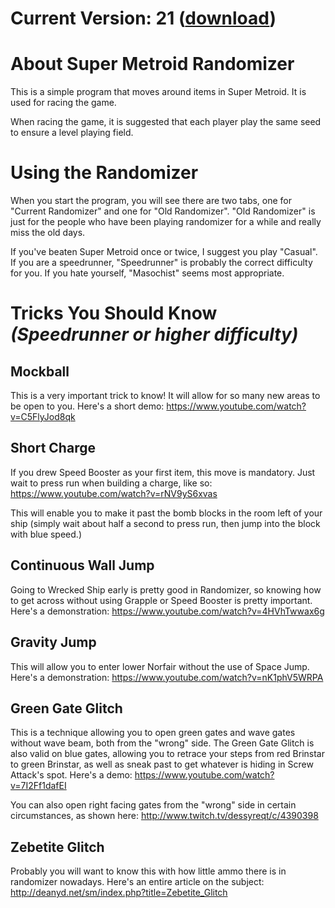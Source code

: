 # Current Version: 21 ([download](https://github.com/Dessyreqt/smrandomizer/releases/tag/v21))

# About Super Metroid Randomizer
This is a simple program that moves around items in Super Metroid. It is used for racing the game.

When racing the game, it is suggested that each player play the same seed to ensure a level playing field.

# Using the Randomizer
When you start the program, you will see there are two tabs, one for "Current Randomizer" and one for "Old Randomizer". "Old Randomizer" is just for the people who have been playing randomizer for a while and really miss the old days.

If you've beaten Super Metroid once or twice, I suggest you play "Casual". If you are a speedrunner, "Speedrunner" is probably the correct difficulty for you. If you hate yourself, "Masochist" seems most appropriate.

# Tricks You Should Know _(Speedrunner or higher difficulty)_

## Mockball
This is a very important trick to know! It will allow for so many new areas to be open to you. Here's a short demo: https://www.youtube.com/watch?v=C5FlyJod8qk

## Short Charge
If you drew Speed Booster as your first item, this move is mandatory. Just wait to press run when building a charge, like so: https://www.youtube.com/watch?v=rNV9yS6xvas

This will enable you to make it past the bomb blocks in the room left of your ship (simply wait about half a second to press run, then jump into the block with blue speed.)

## Continuous Wall Jump
Going to Wrecked Ship early is pretty good in Randomizer, so knowing how to get across without using Grapple or Speed Booster is pretty important. Here's a demonstration: https://www.youtube.com/watch?v=4HVhTwwax6g

## Gravity Jump
This will allow you to enter lower Norfair without the use of Space Jump. Here's a demonstration: https://www.youtube.com/watch?v=nK1phV5WRPA

## Green Gate Glitch
This is a technique allowing you to open green gates and wave gates without wave beam, both from the "wrong" side. The Green Gate Glitch is also valid on blue gates, allowing you to retrace your steps from red Brinstar to green Brinstar, as well as sneak past to get whatever is hiding in Screw Attack's spot. Here's a demo: https://www.youtube.com/watch?v=7I2Ff1dafEI

You can also open right facing gates from the "wrong" side in certain circumstances, as shown here: http://www.twitch.tv/dessyreqt/c/4390398

## Zebetite Glitch
Probably you will want to know this with how little ammo there is in randomizer nowadays. Here's an entire article on the subject: http://deanyd.net/sm/index.php?title=Zebetite_Glitch
